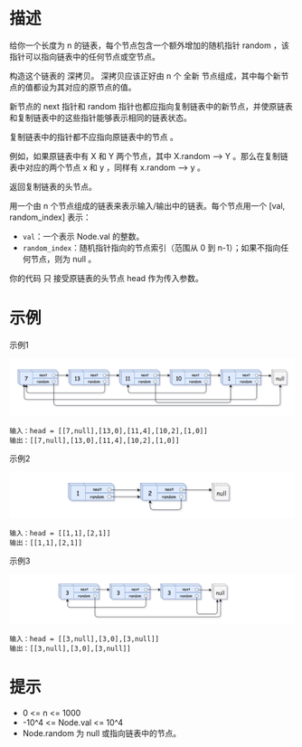 # 描述
给你一个长度为 n 的链表，每个节点包含一个额外增加的随机指针 random ，该指针可以指向链表中的任何节点或空节点。

构造这个链表的 深拷贝。 深拷贝应该正好由 n 个 全新 节点组成，其中每个新节点的值都设为其对应的原节点的值。

新节点的 next 指针和 random 指针也都应指向复制链表中的新节点，并使原链表和复制链表中的这些指针能够表示相同的链表状态。

复制链表中的指针都不应指向原链表中的节点 。

例如，如果原链表中有 X 和 Y 两个节点，其中 X.random --> Y 。那么在复制链表中对应的两个节点 x 和 y ，同样有 x.random --> y 。

返回复制链表的头节点。

用一个由 n 个节点组成的链表来表示输入/输出中的链表。每个节点用一个 [val, random_index] 表示：

- `val`：一个表示 Node.val 的整数。
- `random_index`：随机指针指向的节点索引（范围从 0 到 n-1）；如果不指向任何节点，则为  null 。

你的代码 只 接受原链表的头节点 head 作为传入参数。

# 示例

示例1

![img.png](img.png)

```
输入：head = [[7,null],[13,0],[11,4],[10,2],[1,0]]
输出：[[7,null],[13,0],[11,4],[10,2],[1,0]]
```

示例2

![img_1.png](img_1.png)

```
输入：head = [[1,1],[2,1]]
输出：[[1,1],[2,1]]
```

示例3

![img_2.png](img_2.png)

```
输入：head = [[3,null],[3,0],[3,null]]
输出：[[3,null],[3,0],[3,null]]
```

# 提示
- 0 <= n <= 1000
- -10^4 <= Node.val <= 10^4
- Node.random 为 null 或指向链表中的节点。